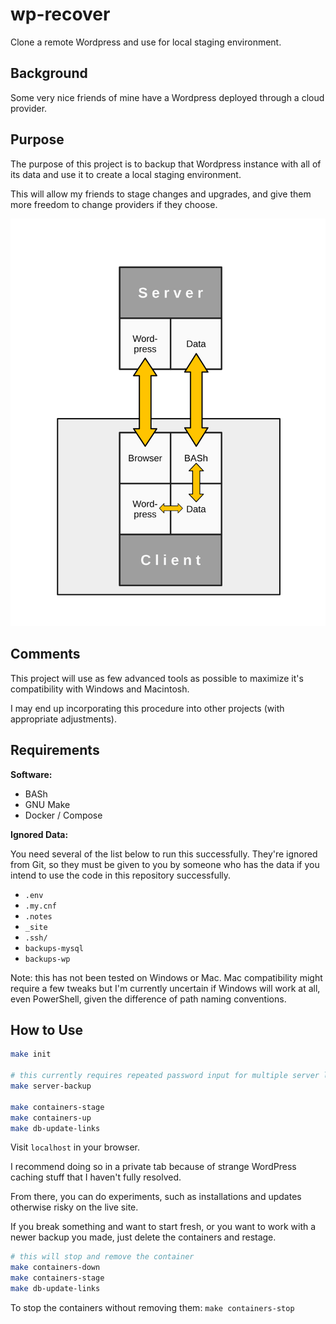 # wp-recover

Clone a remote Wordpress and use for local staging environment.

## Background

Some very nice friends of mine have a Wordpress deployed through a cloud provider.

## Purpose

The purpose of this project is to backup that Wordpress instance with all of its data and use it to create a local staging environment.

This will allow my friends to stage changes and upgrades, and give them more freedom to change providers if they choose.

![General diagram of functionality](./docs/diagram/diagram.svg)

## Comments

This project will use as few advanced tools as possible to maximize it's compatibility with Windows and Macintosh.

I may end up incorporating this procedure into other projects (with appropriate adjustments).

## Requirements

**Software:**

- BASh
- GNU Make
- Docker / Compose

**Ignored Data:**

You need several of the list below to run this successfully. They're ignored from Git, so they must be given to you by someone who has the data if you intend to use the code in this repository successfully.

- `.env`
- `.my.cnf`
- `.notes`
- `_site`
- `.ssh/`
- `backups-mysql`
- `backups-wp`


Note: this has not been tested on Windows or Mac. Mac compatibility might require a few tweaks but I'm currently uncertain if Windows will work at all, even PowerShell, given the difference of path naming conventions.

## How to Use

```bash
make init

# this currently requires repeated password input for multiple server logins -- working on it
make server-backup

make containers-stage
make containers-up
make db-update-links
```

Visit `localhost` in your browser.

I recommend doing so in a private tab because of strange WordPress caching stuff that I haven't fully resolved.

From there, you can do experiments, such as installations and updates otherwise risky on the live site.

If you break something and want to start fresh, or you want to work with a newer backup you made, just delete the containers and restage.

```bash
# this will stop and remove the container
make containers-down
make containers-stage
make db-update-links
```

To stop the containers without removing them: `make containers-stop`
